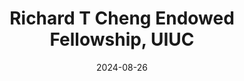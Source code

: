 ---
layout: award
date: 2024-08-26

title: "Richard T Cheng Endowed Fellowship, UIUC"
year: 2024-25
link: https://siebelschool.illinois.edu/about/awards/graduate-fellowships-awards/richard-t-cheng-endowed-fellowship
---